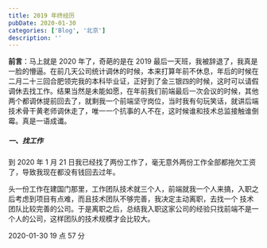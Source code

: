 ```yaml
---
title: 2019 年终经历
pubDate: 2020-01-30
categories: ['Blog', '北京']
description: ''
---
```


**前言**：马上就是 2020 年了，奇葩的是在 2019 最后一天班，我被辞退了，我真是一脸的懵逼。在前几天公司统计调休的时候，本来打算年前不休息，年后的时候在二月二十三回合肥领完我的本科毕业证，正好到了金三银四的时候，这时可以请假调休去找工作。结果当然是未能如愿，在年前我们前端最后一次会议的时候，其他两个都调休提前回去了，就剩我一个前端坚守岗位，当时我有句玩笑话，就讲后端技术骨干黄老师调休走了，唯一一个抗事的人不在，这时候谁和技术总监接触谁倒霉。真是一语成谶。

##### 一、找工作

到 2020 年 1 月 21 日我已经找了两份工作了，毫无意外两份工作全部都拖欠工资了，导致我现在都没有钱回去过年。

头一份工作在建国门那里，工作团队技术就三个人，前端就我一个人来搞，入职之后考虑到项目有点难，而且技术团队不够完善，我决定主动离职，去找一个 技术团队比较完善的公司。于是离职之后，总结我入职这家公司的经验只找前端不是一个人的公司，这样团队的技术规模才会比较大。

2020-01-30 19 点 57 分

